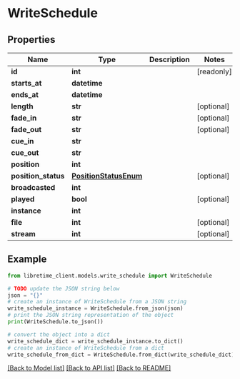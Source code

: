 # WriteSchedule


## Properties

Name | Type | Description | Notes
------------ | ------------- | ------------- | -------------
**id** | **int** |  | [readonly] 
**starts_at** | **datetime** |  | 
**ends_at** | **datetime** |  | 
**length** | **str** |  | [optional] 
**fade_in** | **str** |  | [optional] 
**fade_out** | **str** |  | [optional] 
**cue_in** | **str** |  | 
**cue_out** | **str** |  | 
**position** | **int** |  | 
**position_status** | [**PositionStatusEnum**](PositionStatusEnum.md) |  | [optional] 
**broadcasted** | **int** |  | 
**played** | **bool** |  | [optional] 
**instance** | **int** |  | 
**file** | **int** |  | [optional] 
**stream** | **int** |  | [optional] 

## Example

```python
from libretime_client.models.write_schedule import WriteSchedule

# TODO update the JSON string below
json = "{}"
# create an instance of WriteSchedule from a JSON string
write_schedule_instance = WriteSchedule.from_json(json)
# print the JSON string representation of the object
print(WriteSchedule.to_json())

# convert the object into a dict
write_schedule_dict = write_schedule_instance.to_dict()
# create an instance of WriteSchedule from a dict
write_schedule_from_dict = WriteSchedule.from_dict(write_schedule_dict)
```
[[Back to Model list]](../README.md#documentation-for-models) [[Back to API list]](../README.md#documentation-for-api-endpoints) [[Back to README]](../README.md)


